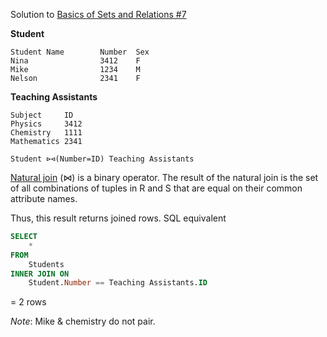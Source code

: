 Solution to [Basics of Sets and Relations #7](https://www.hackerrank.com/challenges/basics-of-sets-and-relational-algebra-7/problem)

**Student**
```
Student Name        Number  Sex  
Nina                3412    F 
Mike                1234    M  
Nelson              2341    F  
```

**Teaching Assistants**
```
Subject     ID
Physics     3412
Chemistry   1111
Mathematics 2341  
```

`Student ⊳⊲(Number=ID) Teaching Assistants`

[Natural join](https://en.wikipedia.org/wiki/Relational_algebra#Natural_join_(%E2%8B%88)) (⋈) is a binary operator. The result of the natural join is the set of all combinations of tuples in R and S that are equal on their common attribute names. 

Thus, this result returns joined rows. SQL equivalent
```sql
SELECT
    *
FROM
    Students
INNER JOIN ON
    Student.Number == Teaching Assistants.ID
```
= 2 rows 

_Note_: Mike & chemistry do not pair.

